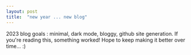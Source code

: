 ```yaml
---
layout: post
title:  "new year ... new blog"
---
```


2023 blog goals : minimal, dark mode, bloggy, github site generation. If you're reading this, something worked! Hope to keep making it better over time... :) 
